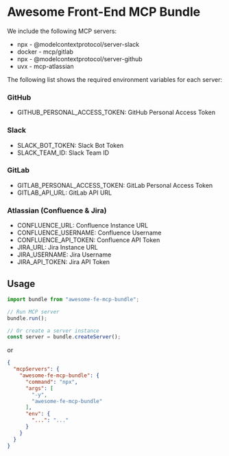 # Awesome Front-End MCP Bundle

We include the following MCP servers:

- npx - @modelcontextprotocol/server-slack
- docker - mcp/gitlab
- npx - @modelcontextprotocol/server-github
- uvx - mcp-atlassian

The following list shows the required environment variables for each server:

### GitHub

- GITHUB_PERSONAL_ACCESS_TOKEN: GitHub Personal Access Token

### Slack

- SLACK_BOT_TOKEN: Slack Bot Token
- SLACK_TEAM_ID: Slack Team ID

### GitLab

- GITLAB_PERSONAL_ACCESS_TOKEN: GitLab Personal Access Token
- GITLAB_API_URL: GitLab API URL

### Atlassian (Confluence & Jira)

- CONFLUENCE_URL: Confluence Instance URL
- CONFLUENCE_USERNAME: Confluence Username
- CONFLUENCE_API_TOKEN: Confluence API Token
- JIRA_URL: Jira Instance URL
- JIRA_USERNAME: Jira Username
- JIRA_API_TOKEN: Jira API Token

## Usage

```typescript
import bundle from "awesome-fe-mcp-bundle";

// Run MCP server
bundle.run();

// Or create a server instance
const server = bundle.createServer();
```

or

```json
{
  "mcpServers": {
    "awesome-fe-mcp-bundle": {
      "command": "npx",
      "args": [
        "-y",
        "awesome-fe-mcp-bundle"
      ],
      "env": {
        "...": "..."
      }
    }
  }
}
```
